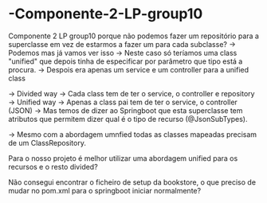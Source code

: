 # -Componente-2-LP-group10
 Componente 2 LP group10
porque não podemos fazer um repositório para a superclasse em vez de estarmos a fazer um para cada subclasse?
-> Podemos mas já vamos ver isso
-> Neste caso só teríamos uma class "unified" que depois tinha de especificar por parâmetro que tipo está a procura.
-> Despois era apenas um service e um controller para a unified class

-> Divided way -> Cada class tem de ter o service, o controller e repository
-> Unified way -> Apenas a class pai tem de ter o service, o controller (JSON) -> Mas temos de dizer ao Springboot
que esta superclasse tem atributos que permitem dizer qual é o tipo de recurso (@JsonSubTypes).

-> Mesmo com a abordagem umnfied todas as classes mapeadas precisam de um ClassRepository.

Para o nosso projeto é melhor utilizar uma abordagem unified para os recursos e o resto divided?

Não consegui encontrar o ficheiro de setup da bookstore, o que preciso de mudar no pom.xml para o springboot iniciar normalmente?
